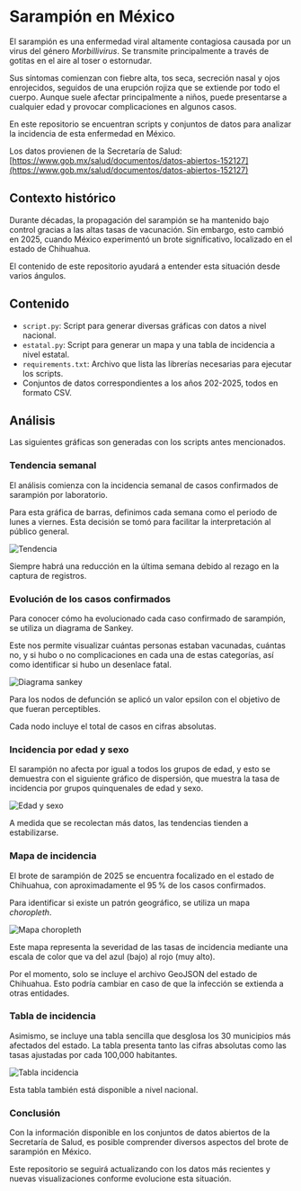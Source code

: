 # Sarampión en México

El sarampión es una enfermedad viral altamente contagiosa causada por un virus del género *Morbillivirus*. Se transmite principalmente a través de gotitas en el aire al toser o estornudar.

Sus síntomas comienzan con fiebre alta, tos seca, secreción nasal y ojos enrojecidos, seguidos de una erupción rojiza que se extiende por todo el cuerpo. Aunque suele afectar principalmente a niños, puede presentarse a cualquier edad y provocar complicaciones en algunos casos.

En este repositorio se encuentran scripts y conjuntos de datos para analizar la incidencia de esta enfermedad en México.

Los datos provienen de la Secretaría de Salud: [https://www.gob.mx/salud/documentos/datos-abiertos-152127](https://www.gob.mx/salud/documentos/datos-abiertos-152127)

## Contexto histórico

Durante décadas, la propagación del sarampión se ha mantenido bajo control gracias a las altas tasas de vacunación. Sin embargo, esto cambió en 2025, cuando México experimentó un brote significativo, localizado en el estado de Chihuahua.

El contenido de este repositorio ayudará a entender esta situación desde varios ángulos.

## Contenido

* `script.py`: Script para generar diversas gráficas con datos a nivel nacional.
* `estatal.py`: Script para generar un mapa y una tabla de incidencia a nivel estatal.
* `requirements.txt`: Archivo que lista las librerías necesarias para ejecutar los scripts.
* Conjuntos de datos correspondientes a los años 202-2025, todos en formato CSV.

## Análisis

Las siguientes gráficas son generadas con los scripts antes mencionados.

### Tendencia semanal

El análisis comienza con la incidencia semanal de casos confirmados de sarampión por laboratorio.

Para esta gráfica de barras, definimos cada semana como el periodo de lunes a viernes. Esta decisión se tomó para facilitar la interpretación al público general.

![Tendencia](./imgs/tendencia_2025.png)

Siempre habrá una reducción en la última semana debido al rezago en la captura de registros.

### Evolución de los casos confirmados

Para conocer cómo ha evolucionado cada caso confirmado de sarampión, se utiliza un diagrama de Sankey.

Este nos permite visualizar cuántas personas estaban vacunadas, cuántas no, y si hubo o no complicaciones en cada una de estas categorías, así como identificar si hubo un desenlace fatal.

![Diagrama sankey](./imgs/evolucion_2025.png)

Para los nodos de defunción se aplicó un valor epsilon con el objetivo de que fueran perceptibles.

Cada nodo incluye el total de casos en cifras absolutas.

### Incidencia por edad y sexo

El sarampión no afecta por igual a todos los grupos de edad, y esto se demuestra con el siguiente gráfico de dispersión, que muestra la tasa de incidencia por grupos quinquenales de edad y sexo.

![Edad y sexo](./imgs/tasas_edad_2025.png)

A medida que se recolectan más datos, las tendencias tienden a estabilizarse.

### Mapa de incidencia

El brote de sarampión de 2025 se encuentra focalizado en el estado de Chihuahua, con aproximadamente el 95 % de los casos confirmados.

Para identificar si existe un patrón geográfico, se utiliza un mapa *choropleth*.

![Mapa choropleth](./imgs/mapa_2025_8.png)

Este mapa representa la severidad de las tasas de incidencia mediante una escala de color que va del azul (bajo) al rojo (muy alto).

Por el momento, solo se incluye el archivo GeoJSON del estado de Chihuahua. Esto podría cambiar en caso de que la infección se extienda a otras entidades.

### Tabla de incidencia

Asimismo, se incluye una tabla sencilla que desglosa los 30 municipios más afectados del estado. La tabla presenta tanto las cifras absolutas como las tasas ajustadas por cada 100,000 habitantes.

![Tabla incidencia](./imgs/tabla_2025_8.png)

Esta tabla también está disponible a nivel nacional.

### Conclusión

Con la información disponible en los conjuntos de datos abiertos de la Secretaría de Salud, es posible comprender diversos aspectos del brote de sarampión en México.

Este repositorio se seguirá actualizando con los datos más recientes y nuevas visualizaciones conforme evolucione esta situación.
